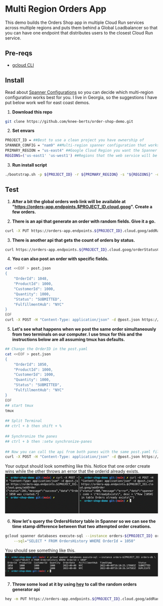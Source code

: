 # Multi Region Orders App
This demo builds the Orders Shop app in multiple Cloud Run services across multiple regions and puts them behind a Global Loadbalancer so that you can have one endpoint that distributes users to the closest Cloud Run service.

## Pre-reqs
* [gcloud CLI](https://cloud.google.com/sdk/docs/install)

## Install
Read about [Spanner Configurations](https://cloud.google.com/spanner/docs/instance-configurations) so you can decide which multi-region configuration works best for you. I live in Georgia, so the suggestions I have put below work well for east coast demos.
1. **Download this repo**
```bash
git clone https://github.com/knee-berts/order-shop-demo.git
```
2. **Set envars**

```bash
PROJECT_ID = ##Best to use a clean project you have ownership of
SPANNER_CONFIG = "nam9" ##Multi-region spanner configuration that works best for your location. 
PRIMARY_REGION = "us-east4" ##Google Cloud Region you want the Spanner R/W Replica leader to live in.
REGIONS=('us-east1' 'us-west1') ##Regions that the web service will be deployed
```

3. **Run install script**
```bash
./bootstrap.sh -p ${PROJECT_ID} -r ${PRIMARY_REGION} -s "${REGIONS}" -d ${SPANNER_CONFIG} "nam9"
```

## Test
1. **After a bit the global orders web link will be available at "https://orders-app.endpoints.$PROJECT_ID.cloud.goog". Create a few orders.**

2. **There is an api that generate an order with random fields. Give it a go.**
```bash
curl -X PUT https://orders-app.endpoints.${PROJECT_ID}.cloud.goog/addRandomOrder
```

3. **There is another api that gets the count of orders by status.** 
```bash
curl https://orders-app.endpoints.${PROJECT_ID}.cloud.goog/orderStatusCount/SUBMITTED
```

4. **You can also post an order with specific fields.**
```bash
cat <<EOF > post.json
{
    "OrderId": 1048,
	"ProductId": 1000,
	"CustomerId": 1000,
	"Quantity": 1000,
	"Status": "SUBMITTED",
	"FulfillmentHub": "NYC"
}
EOF
curl -X POST -H "Content-Type: application/json" -d @post.json https://orders-app.endpoints.${PROJECT_ID}.cloud.goog/addOrder
```

5. **Let's see what happens when we post the same order simultaneously from two terminals on our computer. I use tmux for this and the instructions below are all assuming tmux has defaults.**
```bash
## Change the OrderID in the post.yaml
cat <<EOF > post.json
{
    "OrderId": 1050,
	"ProductId": 1000,
	"CustomerId": 1000,
	"Quantity": 1000,
	"Status": "SUBMITTED",
	"FulfillmentHub": "NYC"
}
EOF
## start tmux
tmux

## Split Terminal 
## ctrl + b then shift + %

## Synchronize the panes
## ctrl + b then :setw synchronize-panes

## Now you can call the api from both panes with the same post.yaml file you previosly created
curl -X POST -H "Content-Type: application/json" -d @post.json https://orders-app.endpoints.${PROJECT_ID}.cloud.goog/addOrder
```
Your output should look something like this. Notice that one order create wins while the other throws an error that the orderid already exists.
![screenshot](../assets/screenshot.png)

6. **Now let's query the OrdersHistory table in Spanner so we can see the time stamp difference between that two attempted order creations.**
```bash
gcloud spanner databases execute-sql --instance orders-${PROJECT_ID} orders-db \
    --sql="SELECT * FROM OrdersHistory WHERE OrderId = 1050" 
```
You should see something like this.
![screenshot2](../assets/screenshot2.png)

7. **Throw some load at it by using [hey](https://github.com/rakyll/hey) to call the random orders generator api**
```bash
hey -m PUT https://orders-app.endpoints.${PROJECT_ID}.cloud.goog/addRandomOrder
```
